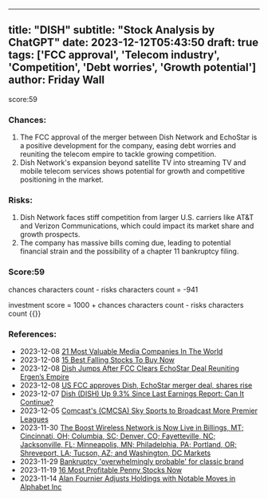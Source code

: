 
---
title: "DISH"
subtitle: "Stock Analysis by ChatGPT"
date: 2023-12-12T05:43:50
draft: true
tags: ['FCC approval', 'Telecom industry', 'Competition', 'Debt worries', 'Growth potential']
author: Friday Wall
---

score:59
### Chances:
1. The FCC approval of the merger between Dish Network and EchoStar is a positive development for the company, easing debt worries and reuniting the telecom empire to tackle growing competition.
2. Dish Network's expansion beyond satellite TV into streaming TV and mobile telecom services shows potential for growth and competitive positioning in the market.
### Risks:
1. Dish Network faces stiff competition from larger U.S. carriers like AT&T and Verizon Communications, which could impact its market share and growth prospects.
2. The company has massive bills coming due, leading to potential financial strain and the possibility of a chapter 11 bankruptcy filing.
### Score:59
chances characters count - risks characters count = -941

investment score = 1000 + chances characters count - risks characters count
{{<tradingview symbol="Nasdaq:DISH">}}
### References:
- 2023-12-08 [21 Most Valuable Media Companies In The World](https://finance.yahoo.com/news/20-most-valuable-media-companies-161930500.html)
- 2023-12-08 [15 Best Falling Stocks To Buy Now](https://finance.yahoo.com/news/15-best-falling-stocks-buy-090920812.html)
- 2023-12-08 [Dish Jumps After FCC Clears EchoStar Deal Reuniting Ergen’s Empire](https://finance.yahoo.com/news/dish-jumps-fcc-clears-echostar-171243097.html)
- 2023-12-08 [US FCC approves Dish, EchoStar merger deal, shares rise](https://ca.finance.yahoo.com/news/us-fcc-approves-dish-echostar-183851087.html)
- 2023-12-07 [Dish (DISH) Up 9.3% Since Last Earnings Report: Can It Continue?](https://finance.yahoo.com/news/dish-dish-9-3-since-163038514.html)
- 2023-12-05 [Comcast's (CMCSA) Sky Sports to Broadcast More Premier Leagues](https://finance.yahoo.com/news/comcasts-cmcsa-sky-sports-broadcast-135700196.html)
- 2023-11-30 [The Boost Wireless Network is Now Live in Billings, MT; Cincinnati, OH; Columbia, SC; Denver, CO; Fayetteville, NC; Jacksonville, FL; Minneapolis, MN; Philadelphia, PA; Portland, OR; Shreveport, LA; Tucson, AZ; and Washington, DC Markets](https://finance.yahoo.com/news/boost-wireless-network-now-live-130000928.html)
- 2023-11-29 [Bankruptcy 'overwhelmingly probable' for classic brand](https://finance.yahoo.com/m/5fa27a70-806b-3ef6-b330-82a4ed921a3d/bankruptcy-%27overwhelmingly.html)
- 2023-11-19 [16 Most Profitable Penny Stocks Now](https://finance.yahoo.com/news/16-most-profitable-penny-stocks-120410274.html)
- 2023-11-14 [Alan Fournier Adjusts Holdings with Notable Moves in Alphabet Inc](https://finance.yahoo.com/news/alan-fournier-adjusts-holdings-notable-140335704.html)


                